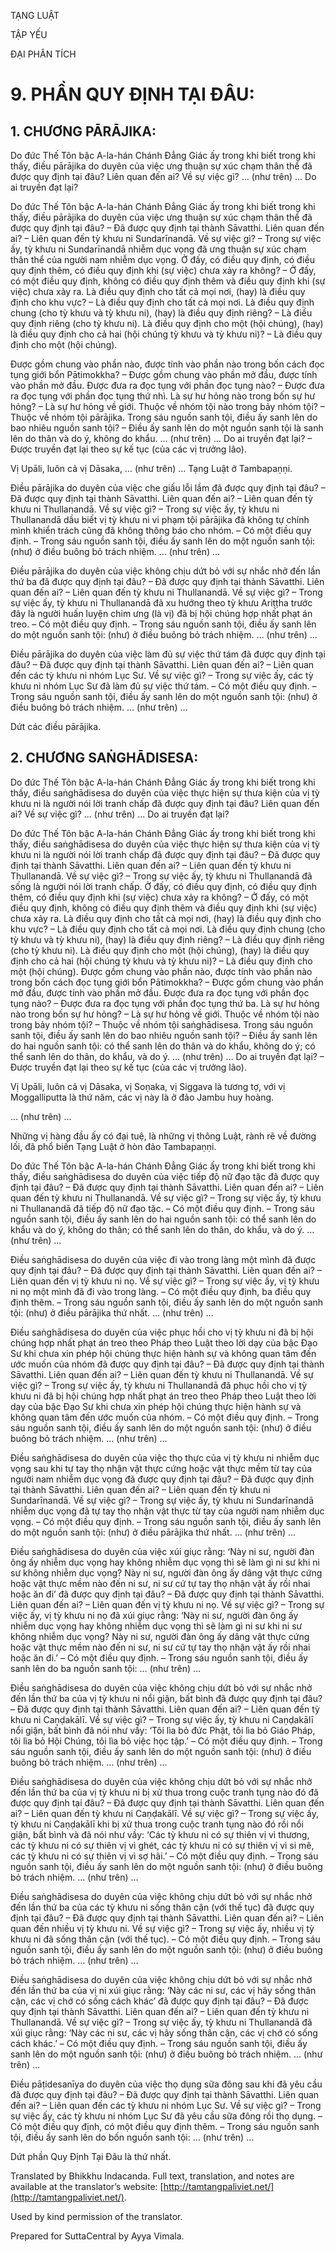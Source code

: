  

TẠNG LUẬT

TẬP YẾU

ĐẠI PHÂN TÍCH

# 9\. PHẦN QUY ĐỊNH TẠI ĐÂU:

## 1\. CHƯƠNG PĀRĀJIKA:

Do đức Thế Tôn bậc A-la-hán Chánh Đẳng Giác ấy trong khi biết trong khi thấy, điều pārājika do duyên của việc ưng thuận sự xúc chạm thân thể đã được quy định tại đâu? Liên quan đến ai? Về sự việc gì? … (như trên) … Do ai truyền đạt lại?

Do đức Thế Tôn bậc A-la-hán Chánh Đẳng Giác ấy trong khi biết trong khi thấy, điều pārājika do duyên của việc ưng thuận sự xúc chạm thân thể đã được quy định tại đâu? – Đã được quy định tại thành Sāvatthi. Liên quan đến ai? – Liên quan đến tỳ khưu ni Sundarīnandā. Về sự việc gì? – Trong sự việc ấy, tỳ khưu ni Sundarīnandā nhiễm dục vọng đã ưng thuận sự xúc chạm thân thể của người nam nhiễm dục vọng. Ở đấy, có điều quy định, có điều quy định thêm, có điều quy định khi (sự việc) chưa xảy ra không? – Ở đấy, có một điều quy định, không có điều quy định thêm và điều quy định khi (sự việc) chưa xảy ra. Là điều quy định cho tất cả mọi nơi, (hay) là điều quy định cho khu vực? – Là điều quy định cho tất cả mọi nơi. Là điều quy định chung (cho tỳ khưu và tỳ khưu ni), (hay) là điều quy định riêng? – Là điều quy định riêng (cho tỳ khưu ni). Là điều quy định cho một (hội chúng), (hay) là điều quy định cho cả hai (hội chúng tỳ khưu và tỳ khưu ni)? – Là điều quy định cho một (hội chúng).

Được gồm chung vào phần nào, được tính vào phần nào trong bốn cách đọc tụng giới bổn Pātimokkha? – Được gồm chung vào phần mở đầu, được tính vào phần mở đầu. Được đưa ra đọc tụng với phần đọc tụng nào? – Được đưa ra đọc tụng với phần đọc tụng thứ nhì. Là sự hư hỏng nào trong bốn sự hư hỏng? – Là sự hư hỏng về giới. Thuộc về nhóm tội nào trong bảy nhóm tội? – Thuộc về nhóm tội pārājika. Trong sáu nguồn sanh tội, điều ấy sanh lên do bao nhiêu nguồn sanh tội? – Điều ấy sanh lên do một nguồn sanh tội là sanh lên do thân và do ý, không do khẩu. … (như trên) … Do ai truyền đạt lại? – Được truyền đạt lại theo sự kế tục (của các vị trưởng lão).

Vị Upāli, luôn cả vị Dāsaka, … (như trên) … Tạng Luật ở Tambapaṇṇi.

Điều pārājika do duyên của việc che giấu lỗi lầm đã được quy định tại đâu? – Đã được quy định tại thành Sāvatthi. Liên quan đến ai? – Liên quan đến tỳ khưu ni Thullanandā. Về sự việc gì? – Trong sự việc ấy, tỳ khưu ni Thullanandā dầu biết vị tỳ khưu ni vi phạm tội pārājika đã không tự chính mình khiển trách cũng đã không thông báo cho nhóm. – Có một điều quy định. – Trong sáu nguồn sanh tội, điều ấy sanh lên do một nguồn sanh tội: (như) ở điều buông bỏ trách nhiệm. … (như trên) …

Điều pārājika do duyên của việc không chịu dứt bỏ với sự nhắc nhở đến lần thứ ba đã được quy định tại đâu? – Đã được quy định tại thành Sāvatthi. Liên quan đến ai? – Liên quan đến tỳ khưu ni Thullanandā. Về sự việc gì? – Trong sự việc ấy, tỳ khưu ni Thullanandā đã xu hướng theo tỳ khưu Ariṭṭha trước đây là người huấn luyện chim ưng (là vị) đã bị hội chúng hợp nhất phạt án treo. – Có một điều quy định. – Trong sáu nguồn sanh tội, điều ấy sanh lên do một nguồn sanh tội: (như) ở điều buông bỏ trách nhiệm. … (như trên) …

Điều pārājika do duyên của việc làm đủ sự việc thứ tám đã được quy định tại đâu? – Đã được quy định tại thành Sāvatthi. Liên quan đến ai? – Liên quan đến các tỳ khưu ni nhóm Lục Sư. Về sự việc gì? – Trong sự việc ấy, các tỳ khưu ni nhóm Lục Sư đã làm đủ sự việc thứ tám. – Có một điều quy định. – Trong sáu nguồn sanh tội, điều ấy sanh lên do một nguồn sanh tội: (như) ở điều buông bỏ trách nhiệm. … (như trên) …

Dứt các điều pārājika.

## 2\. CHƯƠNG SAṄGHĀDISESA:

Do đức Thế Tôn bậc A-la-hán Chánh Đẳng Giác ấy trong khi biết trong khi thấy, điều saṅghādisesa do duyên của việc thực hiện sự thưa kiện của vị tỳ khưu ni là người nói lời tranh chấp đã được quy định tại đâu? Liên quan đến ai? Về sự việc gì? … (như trên) … Do ai truyền đạt lại?

Do đức Thế Tôn bậc A-la-hán Chánh Đẳng Giác ấy trong khi biết trong khi thấy, điều saṅghādisesa do duyên của việc thực hiện sự thưa kiện của vị tỳ khưu ni là người nói lời tranh chấp đã được quy định tại đâu? – Đã được quy định tại thành Sāvatthi. Liên quan đến ai? – Liên quan đến tỳ khưu ni Thullanandā. Về sự việc gì? – Trong sự việc ấy, tỳ khưu ni Thullanandā đã sống là người nói lời tranh chấp. Ở đấy, có điều quy định, có điều quy định thêm, có điều quy định khi (sự việc) chưa xảy ra không? – Ở đấy, có một điều quy định, không có điều quy định thêm và điều quy định khi (sự việc) chưa xảy ra. Là điều quy định cho tất cả mọi nơi, (hay) là điều quy định cho khu vực? – Là điều quy định cho tất cả mọi nơi. Là điều quy định chung (cho tỳ khưu và tỳ khưu ni), (hay) là điều quy định riêng? – Là điều quy định riêng (cho tỳ khưu ni). Là điều quy định cho một (hội chúng), (hay) là điều quy định cho cả hai (hội chúng tỳ khưu và tỳ khưu ni)? – Là điều quy định cho một (hội chúng). Được gồm chung vào phần nào, được tính vào phần nào trong bốn cách đọc tụng giới bổn Pātimokkha? – Được gồm chung vào phần mở đầu, được tính vào phần mở đầu. Được đưa ra đọc tụng với phần đọc tụng nào? – Được đưa ra đọc tụng với phần đọc tụng thứ ba. Là sự hư hỏng nào trong bốn sự hư hỏng? – Là sự hư hỏng về giới. Thuộc về nhóm tội nào trong bảy nhóm tội? – Thuộc về nhóm tội saṅghādisesa. Trong sáu nguồn sanh tội, điều ấy sanh lên do bao nhiêu nguồn sanh tội? – Điều ấy sanh lên do hai nguồn sanh tội: có thể sanh lên do thân và do khẩu, không do ý; có thể sanh lên do thân, do khẩu, và do ý. … (như trên) … Do ai truyền đạt lại? – Được truyền đạt lại theo sự kế tục (của các vị trưởng lão).

Vị Upāli, luôn cả vị Dāsaka, vị Soṇaka, vị Siggava là tương tợ, với vị Moggalliputta là thứ năm, các vị này là ở đảo Jambu huy hoàng.

… (như trên) …

Những vị hàng đầu ấy có đại tuệ, là những vị thông Luật, rành rẽ về đường lối, đã phổ biến Tạng Luật ở hòn đảo Tambapaṇṇi.

Do đức Thế Tôn bậc A-la-hán Chánh Đẳng Giác ấy trong khi biết trong khi thấy, điều saṅghādisesa do duyên của việc tiếp độ nữ đạo tặc đã được quy định tại đâu? – Đã được quy định tại thành Sāvatthi. Liên quan đến ai? – Liên quan đến tỳ khưu ni Thullanandā. Về sự việc gì? – Trong sự việc ấy, tỳ khưu ni Thullanandā đã tiếp độ nữ đạo tặc. – Có một điều quy định. – Trong sáu nguồn sanh tội, điều ấy sanh lên do hai nguồn sanh tội: có thể sanh lên do khẩu và do ý, không do thân; có thể sanh lên do thân, do khẩu, và do ý. … (như trên) …

Điều saṅghādisesa do duyên của việc đi vào trong làng một mình đã được quy định tại đâu? – Đã được quy định tại thành Sāvatthi. Liên quan đến ai? – Liên quan đến vị tỳ khưu ni nọ. Về sự việc gì? – Trong sự việc ấy, vị tỳ khưu ni nọ một mình đã đi vào trong làng. – Có một điều quy định, ba điều quy định thêm. – Trong sáu nguồn sanh tội, điều ấy sanh lên do một nguồn sanh tội: (như) ở điều pārājika thứ nhất. … (như trên) …

Điều saṅghādisesa do duyên của việc phục hồi cho vị tỳ khưu ni đã bị hội chúng hợp nhất phạt án treo theo Pháp theo Luật theo lời dạy của bậc Đạo Sư khi chưa xin phép hội chúng thực hiện hành sự và không quan tâm đến ước muốn của nhóm đã được quy định tại đâu? – Đã được quy định tại thành Sāvatthi. Liên quan đến ai? – Liên quan đến tỳ khưu ni Thullanandā. Về sự việc gì? – Trong sự việc ấy, tỳ khưu ni Thullanandā đã phục hồi cho vị tỳ khưu ni đã bị hội chúng hợp nhất phạt án treo theo Pháp theo Luật theo lời dạy của bậc Đạo Sư khi chưa xin phép hội chúng thực hiện hành sự và không quan tâm đến ước muốn của nhóm. – Có một điều quy định. – Trong sáu nguồn sanh tội, điều ấy sanh lên do một nguồn sanh tội: (như) ở điều buông bỏ trách nhiệm. … (như trên) …

Điều saṅghādisesa do duyên của việc thọ thực của vị tỳ khưu ni nhiễm dục vọng sau khi tự tay thọ nhận vật thực cứng hoặc vật thực mềm từ tay của người nam nhiễm dục vọng đã được quy định tại đâu? – Đã được quy định tại thành Sāvatthi. Liên quan đến ai? – Liên quan đến tỳ khưu ni Sundarīnandā. Về sự việc gì? – Trong sự việc ấy, tỳ khưu ni Sundarīnandā nhiễm dục vọng đã tự tay thọ nhận vật thực từ tay của người nam nhiễm dục vọng. – Có một điều quy định. – Trong sáu nguồn sanh tội, điều ấy sanh lên do một nguồn sanh tội: (như) ở điều pārājika thứ nhất. … (như trên) …

Điều saṅghādisesa do duyên của việc xúi giục rằng: ‘Này ni sư, người đàn ông ấy nhiễm dục vọng hay không nhiễm dục vọng thì sẽ làm gì ni sư khi ni sư không nhiễm dục vọng? Này ni sư, người đàn ông ấy dâng vật thực cứng hoặc vật thực mềm nào đến ni sư, ni sư cứ tự tay thọ nhận vật ấy rồi nhai hoặc ăn đi’ đã được quy định tại đâu? – Đã được quy định tại thành Sāvatthi. Liên quan đến ai? – Liên quan đến vị tỳ khưu ni nọ. Về sự việc gì? – Trong sự việc ấy, vị tỳ khưu ni nọ đã xúi giục rằng: ‘Này ni sư, người đàn ông ấy nhiễm dục vọng hay không nhiễm dục vọng thì sẽ làm gì ni sư khi ni sư không nhiễm dục vọng? Này ni sư, người đàn ông ấy dâng vật thực cứng hoặc vật thực mềm nào đến ni sư, ni sư cứ tự tay thọ nhận vật ấy rồi nhai hoặc ăn đi.’ – Có một điều quy định. – Trong sáu nguồn sanh tội, điều ấy sanh lên do ba nguồn sanh tội: … (như trên) …

Điều saṅghādisesa do duyên của việc không chịu dứt bỏ với sự nhắc nhở đến lần thứ ba của vị tỳ khưu ni nổi giận, bất bình đã được quy định tại đâu? – Đã được quy định tại thành Sāvatthi. Liên quan đến ai? – Liên quan đến tỳ khưu ni Caṇḍakālī. Về sự việc gì? – Trong sự việc ấy, tỳ khưu ni Caṇḍakālī nổi giận, bất bình đã nói như vầy: ‘Tôi lìa bỏ đức Phật, tôi lìa bỏ Giáo Pháp, tôi lìa bỏ Hội Chúng, tôi lìa bỏ việc học tập.’ – Có một điều quy định. – Trong sáu nguồn sanh tội, điều ấy sanh lên do một nguồn sanh tội: (như) ở điều buông bỏ trách nhiệm. … (như trên) …

Điều saṅghādisesa do duyên của việc không chịu dứt bỏ với sự nhắc nhở đến lần thứ ba của vị tỳ khưu ni bị xử thua trong cuộc tranh tụng nào đó đã được quy định tại đâu? – Đã được quy định tại thành Sāvatthi. Liên quan đến ai? – Liên quan đến tỳ khưu ni Caṇḍakālī. Về sự việc gì? – Trong sự việc ấy, tỳ khưu ni Caṇḍakālī khi bị xử thua trong cuộc tranh tụng nào đó rồi nổi giận, bất bình và đã nói như vầy: ‘Các tỳ khưu ni có sự thiên vị vì thương, các tỳ khưu ni có sự thiên vị vì ghét, các tỳ khưu ni có sự thiên vị vì si mê, các tỳ khưu ni có sự thiên vị vì sợ hãi.’ – Có một điều quy định. – Trong sáu nguồn sanh tội, điều ấy sanh lên do một nguồn sanh tội: (như) ở điều buông bỏ trách nhiệm. … (như trên) …

Điều saṅghādisesa do duyên của việc không chịu dứt bỏ với sự nhắc nhở đến lần thứ ba của các tỳ khưu ni sống thân cận (với thế tục) đã được quy định tại đâu? – Đã được quy định tại thành Sāvatthi. Liên quan đến ai? – Liên quan đến nhiều vị tỳ khưu ni. Về sự việc gì? – Trong sự việc ấy, nhiều vị tỳ khưu ni đã sống thân cận (với thế tục). – Có một điều quy định. – Trong sáu nguồn sanh tội, điều ấy sanh lên do một nguồn sanh tội: (như) ở điều buông bỏ trách nhiệm. … (như trên) …

Điều saṅghādisesa do duyên của việc không chịu dứt bỏ với sự nhắc nhở đến lần thứ ba của vị ni xúi giục rằng: ‘Này các ni sư, các vị hãy sống thân cận, các vị chớ có sống cách khác’ đã được quy định tại đâu? – Đã được quy định tại thành Sāvatthi. Liên quan đến ai? – Liên quan đến tỳ khưu ni Thullanandā. Về sự việc gì? – Trong sự việc ấy, tỳ khưu ni Thullanandā đã xúi giục rằng: ‘Này các ni sư, các vị hãy sống thân cận, các vị chớ có sống cách khác.’ – Có một điều quy định. – Trong sáu nguồn sanh tội, điều ấy sanh lên do một nguồn sanh tội: (như) ở điều buông bỏ trách nhiệm. … (như trên) …

Điều pāṭidesanīya do duyên của việc thọ dụng sữa đông sau khi đã yêu cầu đã được quy định tại đâu? – Đã được quy định tại thành Sāvatthi. Liên quan đến ai? – Liên quan đến các tỳ khưu ni nhóm Lục Sư. Về sự việc gì? – Trong sự việc ấy, các tỳ khưu ni nhóm Lục Sư đã yêu cầu sữa đông rồi thọ dụng. – Có một điều quy định, có một điều quy định thêm. – Trong sáu nguồn sanh tội, điều ấy sanh lên do bốn nguồn sanh tội: … (như trên) …

Dứt phần Quy Định Tại Đâu là thứ nhất.

Translated by Bhikkhu Indacanda. Full text, translation, and notes are available at the translator’s website: [http://tamtangpaliviet.net/](http://tamtangpaliviet.net/).

Used by kind permission of the translator.

Prepared for SuttaCentral by Ayya Vimala.